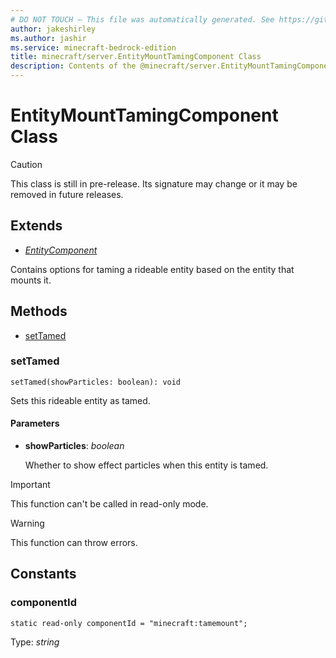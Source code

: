 ```yaml
---
# DO NOT TOUCH — This file was automatically generated. See https://github.com/mojang/minecraftapidocsgenerator to modify descriptions, examples, etc.
author: jakeshirley
ms.author: jashir
ms.service: minecraft-bedrock-edition
title: minecraft/server.EntityMountTamingComponent Class
description: Contents of the @minecraft/server.EntityMountTamingComponent class.
---
```

# EntityMountTamingComponent Class

> [!CAUTION]
> This class is still in pre-release.  Its signature may change or it may be removed in future releases.

## Extends
- [*EntityComponent*](EntityComponent.md)

Contains options for taming a rideable entity based on the entity that mounts it.

## Methods
- [setTamed](#settamed)

### **setTamed**
`
setTamed(showParticles: boolean): void
`

Sets this rideable entity as tamed.

#### **Parameters**
- **showParticles**: *boolean*
  
  Whether to show effect particles when this entity is tamed.

> [!IMPORTANT]
> This function can't be called in read-only mode.

> [!WARNING]
> This function can throw errors.

## Constants

### **componentId**
`static read-only componentId = "minecraft:tamemount";`

Type: *string*
